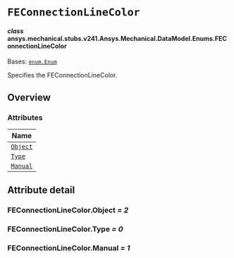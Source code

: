 <!-- vale off -->

<a id="feconnectionlinecolor"></a>

# `FEConnectionLineColor`

<a id="ansys.mechanical.stubs.v241.Ansys.Mechanical.DataModel.Enums.FEConnectionLineColor"></a>

#### *class* ansys.mechanical.stubs.v241.Ansys.Mechanical.DataModel.Enums.FEConnectionLineColor

Bases: [`enum.Enum`](https://docs.python.org/3/library/enum.html#enum.Enum)

Specifies the FEConnectionLineColor.

<!-- !! processed by numpydoc !! -->

<a id="overview"></a>

## Overview

### Attributes

| Name |
| --------------------------------------------- |
| [`Object`](#FEConnectionLineColor.Object) |
| [`Type`](#FEConnectionLineColor.Type) |
| [`Manual`](#FEConnectionLineColor.Manual) |

<a id="attribute-detail"></a>

## Attribute detail

<a id="FEConnectionLineColor.Object"></a>

### FEConnectionLineColor.Object *= 2*

<a id="FEConnectionLineColor.Type"></a>

### FEConnectionLineColor.Type *= 0*

<a id="FEConnectionLineColor.Manual"></a>

### FEConnectionLineColor.Manual *= 1*

<!-- vale on -->
